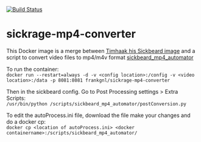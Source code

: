 [![Build Status](https://travis-ci.org/FrankGNL/sickrage-mp4-converter.svg?branch=master)](https://travis-ci.org/FrankGNL/sickrage-mp4-converter)

# sickrage-mp4-converter

This Docker image is a merge between [Timhaak his Sickbeard image](https://hub.docker.com/r/timhaak/sickrage/) and a script to convert video files to mp4/m4v format [sickbeard_mp4_automator](https://github.com/mdhiggins/sickbeard_mp4_automator/)

To run the container:<br>
```docker run --restart=always -d -v <config location>:/config -v <video location>:/data -p 8081:8081 frankgnl/sickrage-mp4-converter```

Then in the sickbeard config. Go to Post Processing settings > Extra Scripts:<br>
```/usr/bin/python /scripts/sickbeard_mp4_automator/postConversion.py```

To edit the autoProcess.ini file, download the file make your changes and do a docker cp:<br>
```docker cp <location of autoProcess.ini> <docker containername>:/scripts/sickbeard_mp4_automator/```
